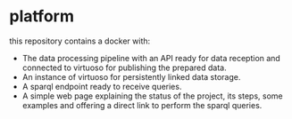 # platform
this repository contains a docker with:  
  - The data processing pipeline with an API ready for data reception and connected to virtuoso for publishing the prepared data.  
  - An instance of virtuoso for persistently linked data storage.   
  - A sparql endpoint ready to receive queries.  
  - A simple web page explaining the status of the project, its steps, some examples and offering a direct link to perform the sparql queries.
